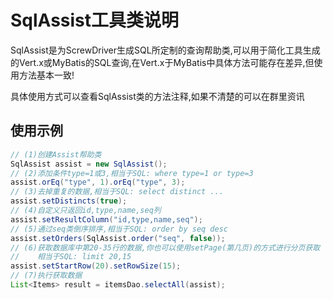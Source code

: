 # SqlAssist工具类说明
SqlAssist是为ScrewDriver生成SQL所定制的查询帮助类,可以用于简化工具生成的Vert.x或MyBatis的SQL查询,在Vert.x于MyBatis中具体方法可能存在差异,但使用方法基本一致!

具体使用方式可以查看SqlAssist类的方法注释,如果不清楚的可以在群里资讯
## 使用示例
``` java
// (1)创建Assist帮助类
SqlAssist assist = new SqlAssist();
// (2)添加条件type=1或3,相当于SQL: where type=1 or type=3
assist.orEq("type", 1).orEq("type", 3);
// (3)去掉重复的数据,相当于SQL: select distinct ...
assist.setDistincts(true);
// (4)自定义只返回id,type,name,seq列
assist.setResultColumn("id,type,name,seq");
// (5)通过seq类倒序排序,相当于SQL: order by seq desc
assist.setOrders(SqlAssist.order("seq", false));
// (6)获取数据库中第20-35行的数据,你也可以使用setPage(第几页)的方式进行分页获取
//    相当于SQL: limit 20,15
assist.setStartRow(20).setRowSize(15);
// (7)执行获取数据
List<Items> result = itemsDao.selectAll(assist);
```





